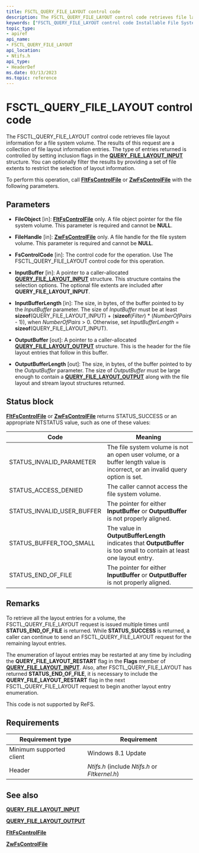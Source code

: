 ```yaml
---
title: FSCTL_QUERY_FILE_LAYOUT control code
description: The FSCTL_QUERY_FILE_LAYOUT control code retrieves file layout information for a file system volume.
keywords: ["FSCTL_QUERY_FILE_LAYOUT control code Installable File System Drivers"]
topic_type:
- apiref
api_name:
- FSCTL_QUERY_FILE_LAYOUT
api_location:
- Ntifs.h
api_type:
- HeaderDef
ms.date: 03/13/2023
ms.topic: reference
---
```


# FSCTL_QUERY_FILE_LAYOUT control code

The FSCTL_QUERY_FILE_LAYOUT control code retrieves file layout information for a file system volume. The results of this request are a collection of file layout information entries. The type of entries returned is controlled by setting inclusion flags in the [**QUERY_FILE_LAYOUT_INPUT**](/windows-hardware/drivers/ddi/ntifs/ns-ntifs-_query_file_layout_input) structure. You can optionally filter the results by providing a set of file extents to restrict the selection of layout information.

To perform this operation, call [**FltFsControlFile**](/windows-hardware/drivers/ddi/fltkernel/nf-fltkernel-fltfscontrolfile) or [**ZwFsControlFile**](/previous-versions/ff566462(v=vs.85)) with the following parameters.

## Parameters

- **FileObject** [in]: [**FltFsControlFile**](/windows-hardware/drivers/ddi/fltkernel/nf-fltkernel-fltfscontrolfile) only. A file object pointer for the file system volume. This parameter is required and cannot be **NULL**.

- **FileHandle** [in]: [**ZwFsControlFile**](/previous-versions/ff566462(v=vs.85)) only. A file handle for the file system volume. This parameter is required and cannot be **NULL**.

- **FsControlCode** [in]: The control code for the operation. Use The FSCTL_QUERY_FILE_LAYOUT control code for this operation.

- **InputBuffer** [in]: A pointer to a caller-allocated [**QUERY_FILE_LAYOUT_INPUT**](/windows-hardware/drivers/ddi/ntifs/ns-ntifs-_query_file_layout_input) structure. This structure contains the selection options. The optional file extents are included after **QUERY_FILE_LAYOUT_INPUT**.

- **InputBufferLength** [in]: The size, in bytes, of the buffer pointed to by the *InputBuffer* parameter. The size of *InputBuffer* must be at least **sizeof**(QUERY_FILE_LAYOUT_INPUT) + (**sizeof**(*Filter*) \* (*NumberOfPairs* - 1)), when *NumberOfPairs* &gt; 0. Otherwise, set *InputBufferLength* = **sizeof**(QUERY_FILE_LAYOUT_INPUT).

- **OutputBuffer** [out]: A pointer to a caller-allocated [**QUERY_FILE_LAYOUT_OUTPUT**](/windows-hardware/drivers/ddi/ntifs/ns-ntifs-_query_file_layout_output) structure. This is the header for the file layout entries that follow in this buffer.

- **OutputBufferLength** [out]: The size, in bytes, of the buffer pointed to by the *OutputBuffer* parameter. The size of *OutputBuffer* must be large enough to contain a [**QUERY_FILE_LAYOUT_OUTPUT**](/windows-hardware/drivers/ddi/ntifs/ns-ntifs-_query_file_layout_output) along with the file layout and stream layout structures returned.

## Status block

[**FltFsControlFile**](/windows-hardware/drivers/ddi/fltkernel/nf-fltkernel-fltfscontrolfile) or [**ZwFsControlFile**](/previous-versions/ff566462(v=vs.85)) returns STATUS_SUCCESS or an appropriate NTSTATUS value, such as one of these values:

| Code | Meaning |
| ---- | ------- |
| STATUS_INVALID_PARAMETER | The file system volume is not an open user volume, or a buffer length value is incorrect, or an invalid query option is set. |
| STATUS_ACCESS_DENIED | The caller cannot access the file system volume. |
| STATUS_INVALID_USER_BUFFER | The pointer for either **InputBuffer** or **OutputBuffer** is not properly aligned. |
| STATUS_BUFFER_TOO_SMALL | The value in **OutputBufferLength** indicates that **OutputBuffer** is too small to contain at least one layout entry. |
| STATUS_END_OF_FILE | The pointer for either **InputBuffer** or **OutputBuffer** is not properly aligned. |

## Remarks

To retrieve all the layout entries for a volume, the FSCTL_QUERY_FILE_LAYOUT request is issued multiple times until **STATUS_END_OF_FILE** is returned. While **STATUS_SUCCESS** is returned, a caller can continue to send an FSCTL_QUERY_FILE_LAYOUT request for the remaining layout entries.

The enumeration of layout entries may be restarted at any time by including the **QUERY_FILE_LAYOUT_RESTART** flag in the **Flags** member of [**QUERY_FILE_LAYOUT_INPUT**](/windows-hardware/drivers/ddi/ntifs/ns-ntifs-_query_file_layout_input). Also, after FSCTL_QUERY_FILE_LAYOUT has returned **STATUS_END_OF_FILE**, it is necessary to include the **QUERY_FILE_LAYOUT_RESTART** flag in the next FSCTL_QUERY_FILE_LAYOUT request to begin another layout entry enumeration.

This code is not supported by ReFS.

## Requirements

| Requirement type | Requirement |
| ---------------- | ----------- |
| Minimum supported client | Windows 8.1 Update |
| Header | *Ntifs.h* (include *Ntifs.h* or *Fltkernel.h*) |

## See also

[**QUERY_FILE_LAYOUT_INPUT**](/windows-hardware/drivers/ddi/ntifs/ns-ntifs-_query_file_layout_input)

[**QUERY_FILE_LAYOUT_OUTPUT**](/windows-hardware/drivers/ddi/ntifs/ns-ntifs-_query_file_layout_output)

[**FltFsControlFile**](/windows-hardware/drivers/ddi/fltkernel/nf-fltkernel-fltfscontrolfile)

[**ZwFsControlFile**](/previous-versions/ff566462(v=vs.85))
